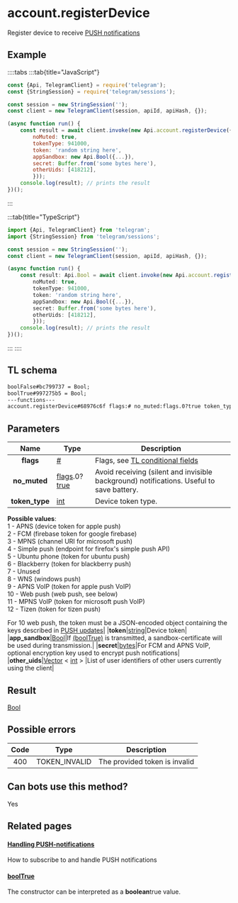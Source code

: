 # account.registerDevice

Register device to receive [PUSH notifications](https://core.telegram.org/api/push-updates)

## Example

::::tabs
:::tab{title="JavaScript"}

```js
const {Api, TelegramClient} = require('telegram');
const {StringSession} = require('telegram/sessions');

const session = new StringSession('');
const client = new TelegramClient(session, apiId, apiHash, {});

(async function run() {
    const result = await client.invoke(new Api.account.registerDevice({
		noMuted: true,
		tokenType: 941000,
		token: 'random string here',
		appSandbox: new Api.Bool({...}),
		secret: Buffer.from('some bytes here'),
		otherUids: [418212],
		}));
    console.log(result); // prints the result
})();

```

:::

:::tab{title="TypeScript"}

```ts
import {Api, TelegramClient} from 'telegram';
import {StringSession} from 'telegram/sessions';

const session = new StringSession('');
const client = new TelegramClient(session, apiId, apiHash, {});

(async function run() {
    const result: Api.Bool = await client.invoke(new Api.account.registerDevice({
		noMuted: true,
		tokenType: 941000,
		token: 'random string here',
		appSandbox: new Api.Bool({...}),
		secret: Buffer.from('some bytes here'),
		otherUids: [418212],
		}));
    console.log(result); // prints the result
})();

```

:::
::::

## TL schema

```txt
boolFalse#bc799737 = Bool;
boolTrue#997275b5 = Bool;
---functions---
account.registerDevice#68976c6f flags:# no_muted:flags.0?true token_type:int token:string app_sandbox:Bool secret:bytes other_uids:Vector<int> = Bool;
```

## Parameters

|      Name      | Type                                                                                                                              | Description                                                                                             |
| :------------: | --------------------------------------------------------------------------------------------------------------------------------- | ------------------------------------------------------------------------------------------------------- |
|   **flags**    | [#](https://core.telegram.org/type/%23)                                                                                           | Flags, see [TL conditional fields](https://core.telegram.org/mtproto/TL-combinators#conditional-fields) |
|  **no_muted**  | [flags](https://core.telegram.org/mtproto/TL-combinators#conditional-fields).0?[true](https://core.telegram.org/constructor/true) | Avoid receiving (silent and invisible background) notifications. Useful to save battery.                |
| **token_type** | [int](https://core.telegram.org/type/int)                                                                                         | Device token type.                                                                                      |

**Possible values**:  
1 - APNS (device token for apple push)  
2 - FCM (firebase token for google firebase)  
3 - MPNS (channel URI for microsoft push)  
4 - Simple push (endpoint for firefox's simple push API)  
5 - Ubuntu phone (token for ubuntu push)  
6 - Blackberry (token for blackberry push)  
7 - Unused  
8 - WNS (windows push)  
9 - APNS VoIP (token for apple push VoIP)  
10 - Web push (web push, see below)  
11 - MPNS VoIP (token for microsoft push VoIP)  
12 - Tizen (token for tizen push)

For 10 web push, the token must be a JSON-encoded object containing the keys described in [PUSH updates](https://core.telegram.org/api/push-updates)|
|**token**|[string](https://core.telegram.org/type/string)|Device token|
|**app_sandbox**|[Bool](https://core.telegram.org/type/Bool)|If [(boolTrue)](https://core.telegram.org/constructor/boolTrue) is transmitted, a sandbox-certificate will be used during transmission.|
|**secret**|[bytes](https://core.telegram.org/type/bytes)|For FCM and APNS VoIP, optional encryption key used to encrypt push notifications|
|**other_uids**|[Vector](https://core.telegram.org/type/Vector%20t) < [int](https://core.telegram.org/type/int) > |List of user identifiers of other users currently using the client|

## Result

[Bool](https://core.telegram.org/type/Bool)

## Possible errors

| Code | Type          | Description                   |
| :--: | ------------- | ----------------------------- |
| 400  | TOKEN_INVALID | The provided token is invalid |

## Can bots use this method?

Yes

## Related pages

#### [Handling PUSH-notifications](https://core.telegram.org/api/push-updates)

How to subscribe to and handle PUSH notifications

#### [boolTrue](https://core.telegram.org/constructor/boolTrue)

The constructor can be interpreted as a **boolean**true value.
